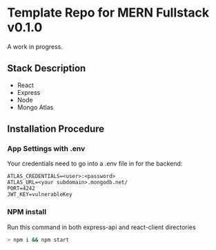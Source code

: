 # Template Repo for MERN Fullstack v0.1.0
A work in progress.
## Stack Description
- React
- Express
- Node
- Mongo Atlas
## Installation Procedure
### App Settings with .env
Your credentials need to go into a .env file in for the backend:
```
ATLAS_CREDENTIALS=<user>:<password>
ATLAS_URL=<your subdomain>.mongodb.net/
PORT=4242
JWT_KEY=vulnerableKey
```
### NPM install
Run this command in both express-api and react-client directories
```bash
> npm i && npm start
```
